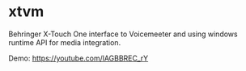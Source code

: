 # xtvm
Behringer X-Touch One interface to Voicemeeter and using windows runtime API for media integration.


Demo:  https://youtube.com/lAGBBREC_rY


